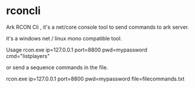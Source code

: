 # rconcli
Ark RCON Cli , it's a net/core console tool to send commands to ark server.

it's a windows net / linux mono compatible tool.

Usage rcon.exe ip=127.0.0.1 port=8800 pwd=mypassword cmd="listplayers"

or send a sequence commands in the file.

rcon.exe ip=127.0.0.1 port=8800 pwd=mypassword file=filecommands.txt
